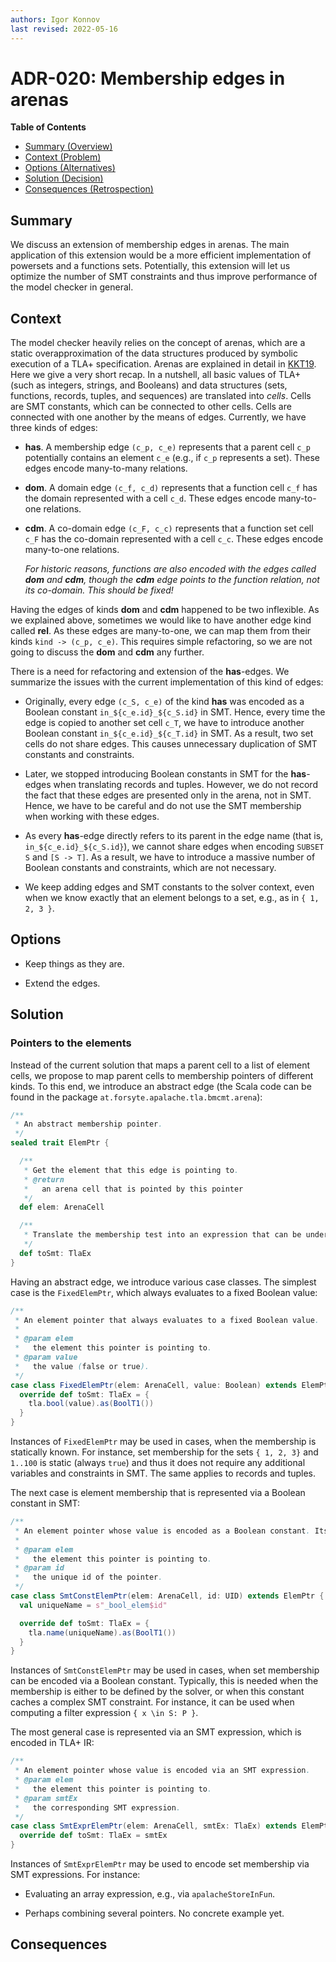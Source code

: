 ```yaml
---
authors: Igor Konnov
last revised: 2022-05-16
---
```


# ADR-020: Membership edges in arenas

**Table of Contents**

- [Summary (Overview)](#summary)
- [Context (Problem)](#context)
- [Options (Alternatives)](#options)
- [Solution (Decision)](#solution)
- [Consequences (Retrospection)](#consequences)

## Summary

We discuss an extension of membership edges in arenas. The main application of
this extension would be a more efficient implementation of powersets and a
functions sets. Potentially, this extension will let us optimize the number of
SMT constraints and thus improve performance of the model checker in general.

## Context

The model checker heavily relies on the concept of arenas, which are a static
overapproximation of the data structures produced by symbolic execution of a
TLA+ specification. Arenas are explained in detail in [KKT19][]. Here we give a
very short recap. In a nutshell, all basic values of TLA+ (such as integers,
strings, and Booleans) and data structures (sets, functions, records, tuples,
and sequences) are translated into *cells*. Cells are SMT constants, which can
be connected to other cells. Cells are connected with one another by the means
of edges. Currently, we have three kinds of edges:

 - **has**. A membership edge `(c_p, c_e)` represents that a parent cell `c_p`
   potentially contains an element `c_e` (e.g., if `c_p` represents a set).
   These edges encode many-to-many relations.

 - **dom**. A domain edge `(c_f, c_d)` represents that a function cell `c_f`
   has the domain represented with a cell `c_d`.
   These edges encode many-to-one relations.

 - **cdm**. A co-domain edge `(c_F, c_c)` represents that a function set cell
   `c_F` has the co-domain represented with a cell `c_c`.
   These edges encode many-to-one relations.

   *For historic reasons, functions are also encoded with the edges called
   **dom** and **cdm**, though the **cdm** edge points to the function
   relation, not its co-domain. This should be fixed!*

Having the edges of kinds **dom** and **cdm** happened to be two inflexible.
As we explained above, sometimes we would like to have another edge kind called
**rel**. As these edges are many-to-one, we can map them from their kinds `kind
-> (c_p, c_e)`. This requires simple refactoring, so we are not going to
discuss the **dom** and **cdm** any further.

There is a need for refactoring and extension of the **has**-edges. We
summarize the issues with the current implementation of this kind of edges:

 - Originally, every edge `(c_S, c_e)` of the kind **has** was encoded as a
   Boolean constant `in_${c_e.id}_${c_S.id}` in SMT. Hence, every time the edge
   is copied to another set cell `c_T`, we have to introduce another Boolean
   constant `in_${c_e.id}_${c_T.id}` in SMT. As a result, two set cells do not
   share edges. This causes unnecessary duplication of SMT constants and
   constraints.

 - Later, we stopped introducing Boolean constants in SMT for the **has**-edges
   when translating records and tuples. However, we do not record the fact that
   these edges are presented only in the arena, not in SMT. Hence, we have to
   be careful and do not use the SMT membership when working with these edges.

 - As every **has**-edge directly refers to its parent in the edge name (that
   is, `in_${c_e.id}_${c_S.id}`), we cannot share edges when encoding `SUBSET
   S` and `[S -> T]`. As a result, we have to introduce a massive number of
   Boolean constants and constraints, which are not necessary.

 - We keep adding edges and SMT constants to the solver context, even when we
   know exactly that an element belongs to a set, e.g., as in `{ 1, 2, 3 }`.

## Options

 - Keep things as they are.

 - Extend the edges.


## Solution

### Pointers to the elements

Instead of the current solution that maps a parent cell to a list of element
cells, we propose to map parent cells to membership pointers of different
kinds. To this end, we introduce an abstract edge (the Scala code can be found
in the package `at.forsyte.apalache.tla.bmcmt.arena`):

```scala
/**
 * An abstract membership pointer.
 */
sealed trait ElemPtr {

  /**
   * Get the element that this edge is pointing to.
   * @return
   *   an arena cell that is pointed by this pointer
   */
  def elem: ArenaCell

  /**
   * Translate the membership test into an expression that can be understood by Z3SolverContext.
   */
  def toSmt: TlaEx
}
```

Having an abstract edge, we introduce various case classes. The simplest case
is the `FixedElemPtr`, which always evaluates to a fixed Boolean value:

```scala
/**
 * An element pointer that always evaluates to a fixed Boolean value.
 *
 * @param elem
 *   the element this pointer is pointing to.
 * @param value
 *   the value (false or true).
 */
case class FixedElemPtr(elem: ArenaCell, value: Boolean) extends ElemPtr {
  override def toSmt: TlaEx = {
    tla.bool(value).as(BoolT1())
  }
}
```

Instances of `FixedElemPtr` may be used in cases, when the membership is
statically known. For instance, set membership for the sets `{ 1, 2, 3}` and
`1..100` is static (always `true`) and thus it does not require any additional
variables and constraints in SMT. The same applies to records and tuples.

The next case is element membership that is represented via a Boolean constant
in SMT:

```scala
/**
 * An element pointer whose value is encoded as a Boolean constant. Its value is found by the SMT solver.
 *
 * @param elem
 *   the element this pointer is pointing to.
 * @param id
 *   the unique id of the pointer.
 */
case class SmtConstElemPtr(elem: ArenaCell, id: UID) extends ElemPtr {
  val uniqueName = s"_bool_elem$id"

  override def toSmt: TlaEx = {
    tla.name(uniqueName).as(BoolT1())
  }
}
```

Instances of `SmtConstElemPtr` may be used in cases, when set membership can be
encoded via a Boolean constant. Typically, this is needed when the membership
is either to be defined by the solver, or when this constant caches a complex
SMT constraint. For instance, it can be used when computing a filter expression
`{ x \in S: P }`.

The most general case is represented via an SMT expression, which is encoded in
TLA+ IR:

```scala
/**
 * An element pointer whose value is encoded via an SMT expression.
 * @param elem
 *   the element this pointer is pointing to.
 * @param smtEx
 *   the corresponding SMT expression.
 */
case class SmtExprElemPtr(elem: ArenaCell, smtEx: TlaEx) extends ElemPtr {
  override def toSmt: TlaEx = smtEx
}
```

Instances of `SmtExprElemPtr` may be used to encode set membership via SMT
expressions. For instance:

 - Evaluating an array expression, e.g., via `apalacheStoreInFun`.

 - Perhaps combining several pointers. No concrete example yet.

## Consequences

<!-- Records the results of the decision over the long term.
     Did it work, not work, was changed, upgraded, etc.
-->

[KKT19]: https://dl.acm.org/doi/10.1145/3360549
